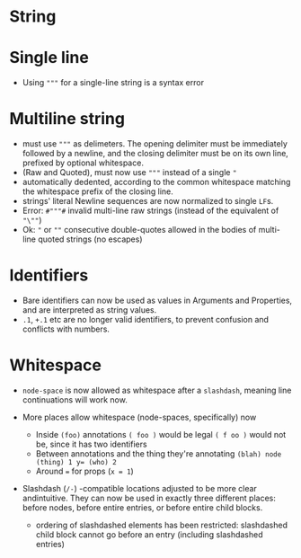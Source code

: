 # String
# Single line
  * Using `"""` for a single-line string is a syntax error

# Multiline string
  * must use `"""` as delimeters. The opening delimiter must be immediately followed by a newline, and the closing delimiter must be on its own line, prefixed by optional whitespace.
  * (Raw and Quoted), must now use `"""` instead of a single `"`
  * automatically dedented, according to the common  whitespace matching the whitespace prefix of the closing line.
  * strings' literal Newline sequences are now normalized to single `LF`s.
  * Error: `#"""#` invalid multi-line raw strings (instead of the equivalent of `"\""`)
  * Ok: `"` or `""` consecutive double-quotes allowed in the bodies of multi-line quoted strings (no escapes)

# Identifiers
* Bare identifiers can now be used as values in Arguments and Properties, and are interpreted as string values.
* `.1`, `+.1` etc are no longer valid identifiers, to prevent confusion and conflicts with numbers.

# Whitespace
* `node-space` is now allowed as whitespace after a `slashdash`, meaning line continuations will work now.
* More places allow whitespace (node-spaces, specifically) now
  * Inside `(foo)` annotations `( foo )` would be legal `( f oo )` would not be, since it has two identifiers
  * Between annotations and the thing they're annotating `(blah) node (thing) 1 y= (who) 2`
  * Around `=` for props (`x = 1`)

* Slashdash (`/-`) -compatible locations adjusted to be more clear andintuitive. They can now be used in exactly three different places: before nodes, before entire entries, or before entire child blocks.
  * ordering of slashdashed elements has been restricted: slashdashed child block cannot go before an entry (including slashdashed entries)
